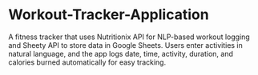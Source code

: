 # Workout-Tracker-Application
A fitness tracker that uses Nutritionix API for NLP-based workout logging and Sheety API to store data in Google Sheets. Users enter activities in natural language, and the app logs date, time, activity, duration, and calories burned automatically for easy tracking.
